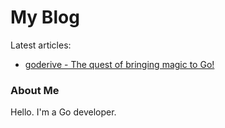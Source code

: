 # My Blog

Latest articles:

- [goderive - The quest of bringing magic to Go!](01.goderive.md)

### About Me

Hello. I'm a Go developer.